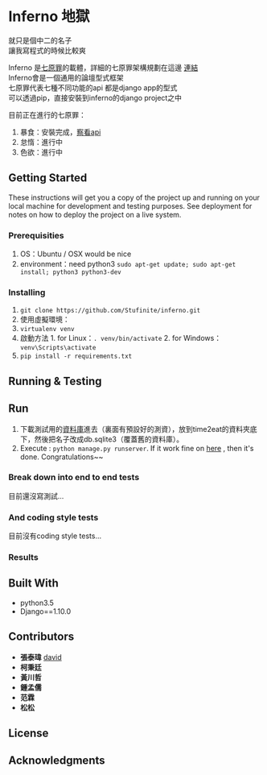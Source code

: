 # Inferno 地獄  

就只是個中二的名子  
讓我寫程式的時候比較爽  

Inferno 是[七原罪](https://github.com/stufinite/journey)的載體，詳細的七原罪架構規劃在這邊 [連結](https://github.com/stufinite/journey)  
Inferno會是一個通用的論壇型式框架  
七原罪代表七種不同功能的api  都是django app的型式  
可以透過pip，直接安裝到inferno的django project之中  

目前正在進行的七原罪：

1. 暴食：安裝完成，[察看api](https://github.com/stufinite/gluttony)
2. 怠惰：進行中
3. 色欲：進行中

## Getting Started

These instructions will get you a copy of the project up and running on your local machine for development and testing purposes. See deployment for notes on how to deploy the project on a live system.

### Prerequisities

1. OS：Ubuntu / OSX would be nice
2. environment：need python3 `sudo apt-get update; sudo apt-get install; python3 python3-dev`

### Installing

1. `git clone https://github.com/Stufinite/inferno.git`
2. 使用虛擬環境：
  1. `virtualenv venv`
  2. 啟動方法
    1. for Linux：`. venv/bin/activate`
    2. for Windows：`venv\Scripts\activate`
3. `pip install -r requirements.txt`

## Running & Testing

## Run

1. 下載測試用的[資料庫](https://drive.google.com/open?id=0B19mg1oUrRQ3R0FWN3NEWjNYVzg)進去（裏面有預設好的測資），放到time2eat的資料夾底下，然後把名子改成db.sqlite3（覆蓋舊的資料庫）。
2. Execute : `python manage.py runserver`. If it work fine on [here](http://127.0.0.1) , then it's done. Congratulations~~

### Break down into end to end tests

目前還沒寫測試...

### And coding style tests

目前沒有coding style tests...

### Results


## Built With

* python3.5
* Django==1.10.0

## Contributors

* **張泰瑋** [david](https://github.com/david30907d)
* **柯秉廷**
* **黃川哲**
* **鍾孟儒**
* **范霖**
* **松松**

## License

## Acknowledgments
